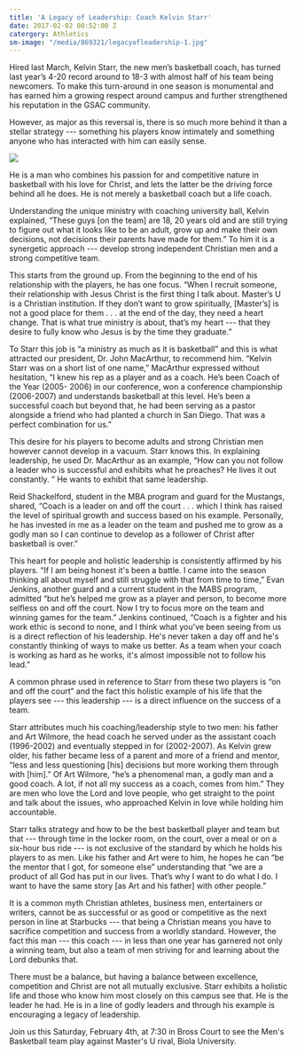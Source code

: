 ```yaml
---
title: 'A Legacy of Leadership: Coach Kelvin Starr'
date: 2017-02-02 00:52:00 Z
catergory: Athletics
sm-image: "/media/869321/legacyofleadership-1.jpg"
---
```


Hired last March, Kelvin Starr, the new men’s basketball coach, has turned last year’s 4-20 record around to 18-3 with almost half of his team being newcomers. To make this turn-around in one season is monumental and has earned him a growing respect around campus and further strengthened his reputation in the GSAC community.

However, as major as this reversal is, there is so much more behind it than a stellar strategy --- something his players know intimately and something anyone who has interacted with him can easily sense.

![](http://masters.edu/media/869321/legacyofleadership-1.jpg?width=471&height=301)

He is a man who combines his passion for and competitive nature in basketball with his love for Christ, and lets the latter be the driving force behind all he does. He is not merely a basketball coach but a life coach.

Understanding the unique ministry with coaching university ball, Kelvin explained, “These guys \[on the team\] are 18, 20 years old and are still trying to figure out what it looks like to be an adult, grow up and make their own decisions, not decisions their parents have made for them.” To him it is a synergetic approach --- develop strong independent Christian men and a strong competitive team.

This starts from the ground up. From the beginning to the end of his relationship with the players, he has one focus. “When I recruit someone, their relationship with Jesus Christ is the first thing I talk about. Master’s U is a Christian institution. If they don’t want to grow spiritually, \[Master’s\] is not a good place for them . . . at the end of the day, they need a heart change. That is what true ministry is about, that’s my heart --- that they desire to fully know who Jesus is by the time they graduate.”

To Starr this job is “a ministry as much as it is basketball” and this is what attracted our president, Dr. John MacArthur, to recommend him. “Kelvin Starr was on a short list of one name,” MacArthur expressed without hesitation, “I knew his rep as a player and as a coach. He’s been Coach of the Year (2005- 2006) in our conference, won a conference championship (2006-2007) and understands basketball at this level. He’s been a successful coach but beyond that, he had been serving as a pastor alongside a friend who had planted a church in San Diego. That was a perfect combination for us.”

This desire for his players to become adults and strong Christian men however cannot develop in a vacuum. Starr knows this. In explaining leadership, he used Dr. MacArthur as an example, “How can you not follow a leader who is successful and exhibits what he preaches? He lives it out constantly. ” He wants to exhibit that same leadership.

Reid Shackelford, student in the MBA program and guard for the Mustangs, shared, “Coach is a leader on and off the court . . . which I think has raised the level of spiritual growth and success based on his example. Personally, he has invested in me as a leader on the team and pushed me to grow as a godly man so I can continue to develop as a follower of Christ after basketball is over.”

This heart for people and holistic leadership is consistently affirmed by his players. “If I am being honest it's been a battle. I came into the season thinking all about myself and still struggle with that from time to time,” Evan Jenkins, another guard and a current student in the MABS program, admitted “but he’s helped me grow as a player and person, to become more selfless on and off the court. Now I try to focus more on the team and winning games for the team.” Jenkins continued, “Coach is a fighter and his work ethic is second to none, and I think what you've been seeing from us is a direct reflection of his leadership. He's never taken a day off and he's constantly thinking of ways to make us better. As a team when your coach is working as hard as he works, it's almost impossible not to follow his lead.”

A common phrase used in reference to Starr from these two players is “on and off the court” and the fact this holistic example of his life that the players see --- this leadership --- is a direct influence on the success of a team.

Starr attributes much his coaching/leadership style to two men: his father and Art Wilmore, the head coach he served under as the assistant coach (1996-2002) and eventually stepped in for (2002-2007). As Kelvin grew older, his father became less of a parent and more of a friend and mentor, “less and less questioning \[his\] decisions but more working them through with \[him\].” Of Art Wilmore, “he’s a phenomenal man, a godly man and a good coach. A lot, if not all my success as a coach, comes from him.” They are men who love the Lord and love people, who get straight to the point and talk about the issues, who approached Kelvin in love while holding him accountable.

Starr talks strategy and how to be the best basketball player and team but that --- through time in the locker room, on the court, over a meal or on a six-hour bus ride --- is not exclusive of the standard by which he holds his players to as men. Like his father and Art were to him, he hopes he can “be the mentor that I got, for someone else” understanding that “we are a product of all God has put in our lives. That’s why I want to do what I do. I want to have the same story \[as Art and his father\] with other people.”

It is a common myth Christian athletes, business men, entertainers or writers, cannot be as successful or as good or competitive as the next person in line at Starbucks --- that being a Christian means you have to sacrifice competition and success from a worldly standard. However, the fact this man --- this coach --- in less than one year has garnered not only a winning team, but also a team of men striving for and learning about the Lord debunks that.

There must be a balance, but having a balance between excellence, competition and Christ are not all mutually exclusive. Starr exhibits a holistic life and those who know him most closely on this campus see that. He is the leader he had. He is in a line of godly leaders and through his example is encouraging a legacy of leadership.

Join us this Saturday, February 4th, at 7:30 in Bross Court to see the Men's Basketball team play against Master's U rival, Biola University.
